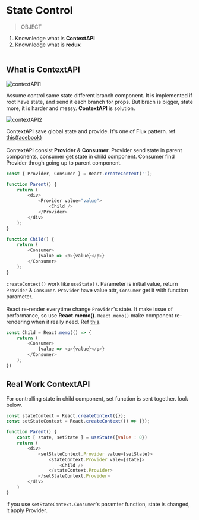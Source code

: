 # State Control

> OBJECT

1. Knownledge what is **ContextAPI**
2. Knownledge what is **redux**
</br></br>

## What is ContextAPI

![contextAPI1]()

Assume control same state different branch component. It is implemented if root have state, and send it each branch for props. But brach is bigger, state more, it is harder and messy. **ContextAPI** is solution.

![contextAPI2]()

ContextAPI save global state and provide. It's one of Flux pattern. ref [this(facebook)](https://facebook.github.io/flux/docs/in-depth-overview/)</br></br>ContextAPI consist **Provider** & **Consumer**. Provider send state in parent components, consumer get state in child component. Consumer find Provider throgh going up to parent component.

```javascript
const { Provider, Consumer } = React.createContext('');

function Parent() {
	return (
		<div>
			<Provider value="value">
				<Child />
			</Provider>
		</div>
	);
}

function Child() {
	return (
		<Consumer>
			{value => <p>{value}</p>}
		</Consumer>
	);
}
```

`createContext()` work like `useState()`. Parameter is initial value, return `Provider` & `Consumer`. `Provider` have value attr, `Consumer` get it with function parameter.</br></br>React re-render everytime change `Provider`'s state. It make issue of performance, so use **React.memo()**. `React.memo()` make component re-rendering when it really need. Ref [this]().

```javascript
const Child = React.memo(() => {
	return (
		<Consumer>
			{value => <p>{value}</p>}
		</Consumer>
	);	
})
```

## Real Work ContextAPI

For controlling state in child component, set function is sent together. look below.

```javascript
const stateContext = React.createContext({});
const setStateContext = React.createContext(() => {});

function Parent() {
	const [ state, setState ] = useState({value : 0})
	return (
		<div>
			<setStateContext.Provider value={setState}>
				<stateContext.Provider vale={state}>
					<Child />
				</stateContext.Provider>
			</setStateContext.Provider>
		</div>
	)
}
```

if you use `setStateContext.Consumer`'s paramter function, state is changed, it apply Provider.